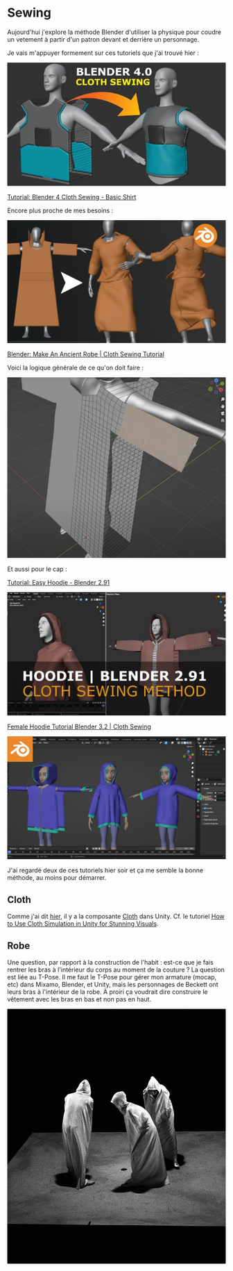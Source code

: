 # Sewing
Aujourd'hui j'explore la méthode Blender d'utiliser la physique pour coudre un vetement à partir d'un patron devant et derrière un personnage.

Je vais m'appuyer formement sur ces tutoriels que j'ai trouvé hier :

[![](images/youtube-cloth-sewing.jpg)](https://www.youtube.com/watch?v=28tYKUH66KA)

[Tutorial: Blender 4 Cloth Sewing - Basic Shirt](https://www.youtube.com/watch?v=28tYKUH66KA)

Encore plus proche de mes besoins :

[![](images/youtube-making-ancient-robe.jpg)](https://www.youtube.com/watch?v=cVlad6dvynU)

[Blender: Make An Ancient Robe | Cloth Sewing Tutorial](https://www.youtube.com/watch?v=cVlad6dvynU)

Voici la logique générale de ce qu'on doit faire :

![](images/youtube-full-dress.png)

Et aussi pour le cap :

[Tutorial: Easy Hoodie - Blender 2.91](https://www.youtube.com/watch?v=PrSWh0ebyCM)

[![](images/youtube-hoodie.jpg)](https://www.youtube.com/watch?v=PrSWh0ebyCM)

[Female Hoodie Tutorial Blender 3.2 | Cloth Sewing](https://www.youtube.com/watch?v=cUBGYtlFne8)

[![](images/youtube-female-hoodie.jpg)](https://www.youtube.com/watch?v=cUBGYtlFne8)

J'ai regardé deux de ces tutoriels hier soir et ça me semble la bonne méthode, au moins pour démarrer.

## Cloth
Comme j'ai dit [hier](./2024-11-29.md), il y a la composante [Cloth](https://docs.unity3d.com/Manual/class-Cloth.html) dans Unity. Cf. le tutoriel [How to Use Cloth Simulation in Unity for Stunning Visuals](https://www.youtube.com/watch?v=pZBEiS99VpM).

## Robe
Une question, par rapport à la construction de l'habit : est-ce que je fais rentrer les bras à l'intérieur du corps au moment de la couture ? La question est liée au T-Pose. Il me faut le T-Pose pour gérer mon armature (mocap, etc) dans Mixamo, Blender, et Unity, mais les personnages de Beckett ont leurs bras à l'intérieur de la robe. À proiri ça voudrait dire construire le vêtement avec les bras en bas et non pas en haut.

![](images/beckett-robes-with-scowls.jpg)